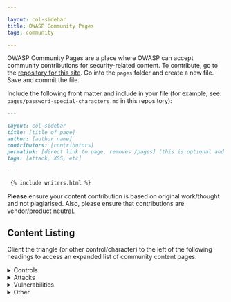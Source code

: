 ```yaml
---

layout: col-sidebar
title: OWASP Community Pages
tags: community

---
```


<!-- rebuild 5 -->

OWASP Community Pages are a place where OWASP can accept community contributions for security-related content.
To contribute, go to the [repository for this site](https://github.com/OWASP/www-community).
Go into the `pages` folder and create a new file. Save and commit the file.

Include the following front matter and include in your file (for example, see: `pages/password-special-characters.md` in this repository):

```md
---

layout: col-sidebar
title: [title of page]
author: [author name]
contributors: [contributors]
permalink: [direct link to page, removes /pages] (this is optional and requires some care)
tags: [attack, XSS, etc]

---

 {% include writers.html %}

```


**Please** ensure your content contribution is based on original work/thought and not plagiarised. Also, please ensure that contributions are vendor/product neutral.

## Content Listing

Client the triangle (or other control/character) to the left of the following headings to access an expanded list of community content pages.

<details>
<summary>Controls</summary>

{% assign control_pages = site.pages | sort: 'title' | where_exp: "page", "page.path contains '/controls/'" | where_exp: "page", "page.name != 'index.md'" | where_exp: "page", "page.name != 'info.md'"%}
<ul>
{% for page in control_pages %}
       <li><a href='{{ site.url }}{{ site.baseurl }}{{ page.url }}'>{{ page.title }}</a>{% if page.author %} by {{ page.author }}{% endif %}</li>
{% endfor %}
</ul>

</details>

<details>
<summary>Attacks</summary>

{% assign attack_pages = site.pages | sort: 'title' | where_exp: "page", "page.path contains '/attacks/'" | where_exp: "page", "page.name != 'index.md'" | where_exp: "page", "page.name != 'info.md'"%}
<ul>
{% for page in attack_pages %}
       <li><a href='{{ site.url }}{{ site.baseurl }}{{ page.url }}'>{{ page.title }}</a>{% if page.author %} by {{ page.author }}{% endif %}</li>
{% endfor %}
</ul>

</details>

<details>
<summary>Vulnerabilities</summary>

{% assign vuln_pages = site.pages | sort: 'title' | where_exp: "page", "page.path contains '/vulnerabilities/'" | where_exp: "page", "page.name != 'index.md'" | where_exp: "page", "page.name != 'info.md'"%}
<ul>
{% for page in vuln_pages %}
       <li><a href='{{ site.url }}{{ site.baseurl }}{{ page.url }}'>{{ page.title }}</a>{% if page.author %} by {{ page.author }}{% endif %}</li>
{% endfor %}
</ul>

</details>

<details>
<summary>Other</summary>

{% assign pages = site.pages | sort: 'title' | where_exp: "page", "page.path contains 'pages/'" | where_exp: "page", "page.name != 'index.md'" | where_exp: "page", "page.name != 'info.md'"%}
{% assign already_displayed = control_pages | concat: attack_pages | concat: vuln_pages %}
<ul>
{% for page in pages %}
  {% assign display = true %}
  {% for checkpage in already_displayed %}
    {% if checkpage.url == page.url %}
      {% assign display = false %}
      {% break %}
    {% endif %}
  {% endfor %}

  {% if display %}
       <li><a href='{{ site.url }}{{ site.baseurl }}{{ page.url }}'>{{ page.title }}</a>{% if page.author %} by {{ page.author }}{% endif %}</li>
  {% endif %}
{% endfor %}
</ul>

</details>
